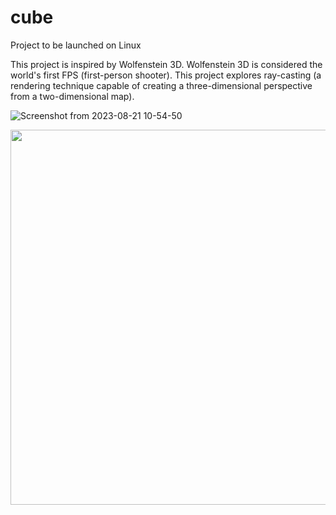 # cube
Project to be launched on Linux

This project is inspired by Wolfenstein 3D. Wolfenstein 3D is considered the world's first FPS (first-person shooter).
This project explores ray-casting (a rendering technique capable of creating a three-dimensional perspective from a two-dimensional map).

![Screenshot from 2023-08-21 10-54-50](https://github.com/GuillaumeSimonet17/cub3d/assets/84441663/d2d2d914-a9ba-4cc9-b4ab-03839d7fb2bf)

<img src="https://github.com/GuillaumeSimonet17/cub3d/assets/84441663/b487b74e-64de-4145-bb1f-16c41d605628" width=600>
